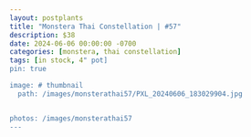 ```yaml
---
layout: postplants
title: "Monstera Thai Constellation | #57"
description: $38
date: 2024-06-06 00:00:00 -0700
categories: [monstera, thai constellation]
tags: [in stock, 4" pot]
pin: true

image: # thumbnail
  path: /images/monsterathai57/PXL_20240606_183029904.jpg


photos: /images/monsterathai57
---
```

